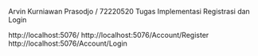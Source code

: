 Arvin Kurniawan Prasodjo / 72220520
Tugas Implementasi Registrasi dan Login

http://localhost:5076/
http://localhost:5076/Account/Register
http://localhost:5076/Account/Login
